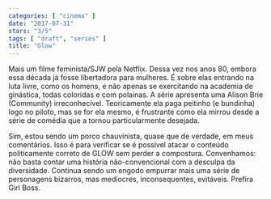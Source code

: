 ```yaml
---
categories: [ "cinema" ]
date: "2017-07-31"
stars: "3/5"
tags: [ "draft", "series" ]
title: "Glow"
---
```

Mais um filme feminista/SJW pela Netflix. Dessa vez nos anos 80, embora
essa década já fosse libertadora para mulheres. É sobre elas entrando
na luta livre, como os homens, e não apenas se exercitando na academia
de ginástica, todas coloridas e com polainas. A série apresenta uma
Alison Brie (Community) irreconhecível. Teoricamente ela paga peitinho
(e bundinha) logo no piloto, mas se for ela mesmo, é frustrante como ela
mirrou desde a série de comédia que a tornou particularmente desejada.

Sim, estou sendo um porco chauvinista, quase que de verdade, em meus
comentários. Isso é para verificar se é possível atacar o conteúdo
politicamente correto de GLOW sem perder a compostura. Convenhamos:
não basta contar uma história não-convencional com a desculpa
da diversidade. Continua sendo um engodo empurrar mais uma série de
personagens bizarros, mas medíocres, inconsequentes, evitáveis. Prefira
Girl Boss.
